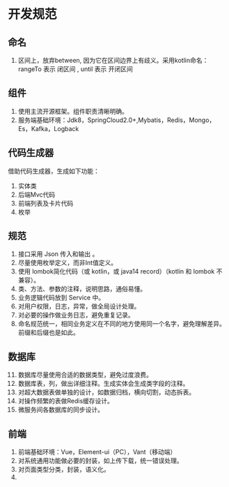 # 开发规范


## 命名
1. 区间上，放弃between, 因为它在区间边界上有歧义。采用kotlin命名： rangeTo 表示 闭区间 , until  表示 开闭区间


## 组件
1. 使用主流开源框架。组件职责清晰明确。
2. 服务端基础环境：Jdk8，SpringCloud2.0+,Mybatis，Redis，Mongo，Es，Kafka，Logback


## 代码生成器
借助代码生成器，生成如下功能：
1. 实体类
2. 后端Mvc代码
3. 前端列表及卡片代码
4. 枚举

## 规范

1. 接口采用 Json 传入和输出 。
5. 尽量使用枚举定义，而非Int值定义。
5. 使用 lombok简化代码（或 kotlin，或 java14 record）（kotlin 和 lombok 不兼容）。
6. 类、方法、参数的注释，说明思路，通俗易懂。
7. 业务逻辑代码放到 Service 中。
8. 对用户权限，日志，异常，做全局设计处理。
9. 对必要的操作做业务日志，避免重复记录。
10. 命名规范统一，相同业务定义在不同的地方使用同一个名字，避免理解差异。前缀和后缀也是如此。



## 数据库
11. 数据库尽量使用合适的数据类型，避免过度浪费。
12. 数据库表，列，做出详细注释。生成实体会生成类字段的注释。
13. 对超大数据表做单独的设计，如数据归档，横向切割，动态拆表。
14. 对操作频繁的表做Redis缓存设计。
15. 微服务间各数据库的同步设计。

## 前端
1. 前端基础环境：Vue，Element-ui（PC），Vant（移动端）
2. 对系统通用功能做必要的封装，如上传下载，统一错误处理。
3. 对页面类型分类，封装，语义化。
4. 